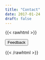 ```yaml
---
title: "Contact"
date: 2017-01-24
draft: false
---
```

{{< rawhtml >}}

<button id="zammad-feedback-form">Feedback</button>

<script id="zammad_form_script" src="https://ticket.secure-bits.org/assets/form/form.js"></script>

<script>
$(function() {
  $('#zammad-feedback-form').ZammadForm({
    messageTitle: 'Feedback-Formular',
    messageSubmit: 'Übermitteln',
    messageThankYou: 'Vielen Dank für Ihre Anfrage (#%s). Wir melden uns umgehend.',
    modal: true
  });
});
</script>
{{< /rawhtml >}}
